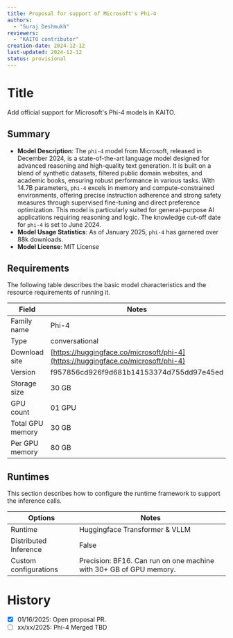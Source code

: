```yaml
---
title: Proposal for support of Microsoft's Phi-4
authors:
  - "Suraj Deshmukh"
reviewers:
  - "KAITO contributor"
creation-date: 2024-12-12
last-updated: 2024-12-12
status: provisional
---
```


# Title

Add official support for Microsoft's Phi-4 models in KAITO.

## Summary

- **Model Description**: The `phi-4` model from Microsoft, released in December 2024, is a state-of-the-art language model designed for advanced reasoning and high-quality text generation. It is built on a blend of synthetic datasets, filtered public domain websites, and academic books, ensuring robust performance in various tasks. With 14.7B parameters, `phi-4` excels in memory and compute-constrained environments, offering precise instruction adherence and strong safety measures through supervised fine-tuning and direct preference optimization. This model is particularly suited for general-purpose AI applications requiring reasoning and logic. The knowledge cut-off date for `phi-4` is set to June 2024.
- **Model Usage Statistics**: As of January 2025, `phi-4` has garnered over 88k downloads.
- **Model License**: MIT License

## Requirements

The following table describes the basic model characteristics and the resource requirements of running it.

| Field            | Notes                                    |
|------------------|------------------------------------------|
| Family name      | Phi-4                                    |
| Type             | conversational                           |
| Download site    | [https://huggingface.co/microsoft/phi-4](https://huggingface.co/microsoft/phi-4) |
| Version          | f957856cd926f9d681b14153374d755dd97e45ed |
| Storage size     | 30 GB                                    |
| GPU count        | 01 GPU                                   |
| Total GPU memory | 30 GB                                    |
| Per GPU memory   | 80 GB                                    |

## Runtimes

This section describes how to configure the runtime framework to support the inference calls.

| Options               | Notes                                                              |
|-----------------------|--------------------------------------------------------------------|
| Runtime               | Huggingface Transformer & VLLM                                     |
| Distributed Inference | False                                                              |
| Custom configurations | Precision: BF16. Can run on one machine with 30+ GB of GPU memory. |

# History

- [x] 01/16/2025: Open proposal PR.
- [ ] xx/xx/2025: Phi-4 Merged TBD
